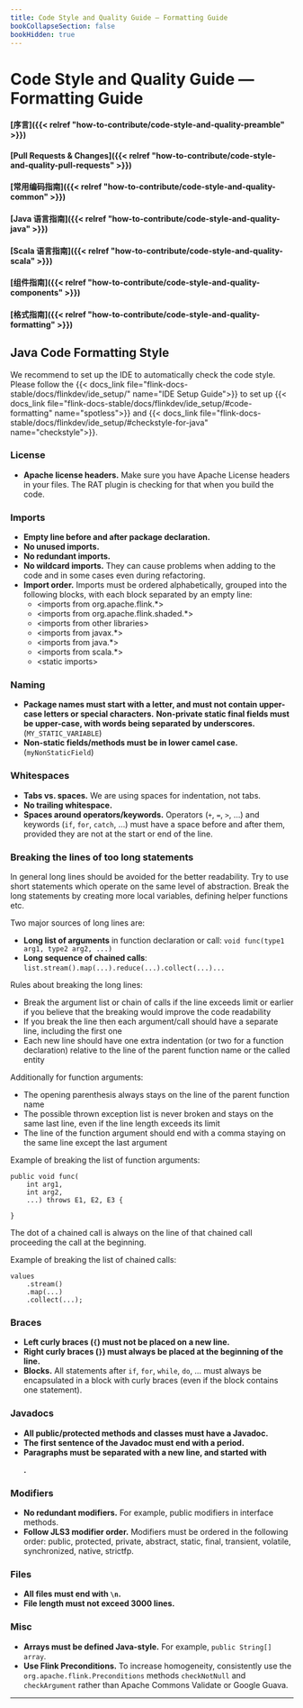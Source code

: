 ```yaml
---
title: Code Style and Quality Guide — Formatting Guide
bookCollapseSection: false
bookHidden: true
---
```


# Code Style and Quality Guide — Formatting Guide

#### [序言]({{< relref "how-to-contribute/code-style-and-quality-preamble" >}})
#### [Pull Requests & Changes]({{< relref "how-to-contribute/code-style-and-quality-pull-requests" >}})
#### [常用编码指南]({{< relref "how-to-contribute/code-style-and-quality-common" >}})
#### [Java 语言指南]({{< relref "how-to-contribute/code-style-and-quality-java" >}})
#### [Scala 语言指南]({{< relref "how-to-contribute/code-style-and-quality-scala" >}})
#### [组件指南]({{< relref "how-to-contribute/code-style-and-quality-components" >}})
#### [格式指南]({{< relref "how-to-contribute/code-style-and-quality-formatting" >}})

## Java Code Formatting Style

We recommend to set up the IDE to automatically check the code style. Please follow the {{< docs_link file="flink-docs-stable/docs/flinkdev/ide_setup/" name="IDE Setup Guide">}} to set up
{{< docs_link file="flink-docs-stable/docs/flinkdev/ide_setup/#code-formatting" name="spotless">}} and
{{< docs_link file="flink-docs-stable/docs/flinkdev/ide_setup/#checkstyle-for-java" name="checkstyle">}}.

### License

* **Apache license headers.** Make sure you have Apache License headers in your files. The RAT plugin is checking for that when you build the code.

### Imports

* **Empty line before and after package declaration.**
* **No unused imports.**
* **No redundant imports.**
* **No wildcard imports.** They can cause problems when adding to the code and in some cases even during refactoring.
* **Import order.** Imports must be ordered alphabetically, grouped into the following blocks, with each block separated by an empty line:
    * &lt;imports from org.apache.flink.*&gt;
    * &lt;imports from org.apache.flink.shaded.*&gt;
    * &lt;imports from other libraries&gt;
    * &lt;imports from javax.*&gt;
    * &lt;imports from java.*&gt;
    * &lt;imports from scala.*&gt;
    * &lt;static imports&gt;


### Naming

* **Package names must start with a letter, and must not contain upper-case letters or special characters.**
  **Non-private static final fields must be upper-case, with words being separated by underscores.**(`MY_STATIC_VARIABLE`)
* **Non-static fields/methods must be in lower camel case.** (`myNonStaticField`)


### Whitespaces

* **Tabs vs. spaces.** We are using spaces for indentation, not tabs.
* **No trailing whitespace.**
* **Spaces around operators/keywords.** Operators (`+`, `=`, `>`, …) and keywords (`if`, `for`, `catch`, …) must have a space before and after them, provided they are not at the start or end of the line.


### Breaking the lines of too long statements

In general long lines should be avoided for the better readability. Try to use short statements which operate on the same level of abstraction. Break the long statements by creating more local variables, defining helper functions etc.

Two major sources of long lines are:

* **Long list of arguments** in function declaration or call: `void func(type1 arg1, type2 arg2, ...)`
* **Long sequence of chained calls**: `list.stream().map(...).reduce(...).collect(...)...`

Rules about breaking the long lines:

* Break the argument list or chain of calls if the line exceeds limit or earlier if you believe that the breaking would improve the code readability
* If you break the line then each argument/call should have a separate line, including the first one
* Each new line should have one extra indentation (or two for a function declaration) relative to the line of the parent function name or the called entity

Additionally for function arguments:

* The opening parenthesis always stays on the line of the parent function name
* The possible thrown exception list is never broken and stays on the same last line, even if the line length exceeds its limit
* The line of the function argument should end with a comma staying on the same line except the last argument

Example of breaking the list of function arguments:

```
public void func(
    int arg1,
    int arg2,
    ...) throws E1, E2, E3 {

}
```

The dot of a chained call is always on the line of that chained call proceeding the call at the beginning.

Example of breaking the list of chained calls:

```
values
    .stream()
    .map(...)
    .collect(...);
```


### Braces

* **Left curly braces (<code>{</code>) must not be placed on a new line.**
* <strong>Right curly braces (<code>}</code>) must always be placed at the beginning of the line.</strong>
* <strong>Blocks.</strong> All statements after <code>if</code>, <code>for</code>, <code>while</code>, <code>do</code>, … must always be encapsulated in a block with curly braces (even if the block contains one statement).


### Javadocs

* **All public/protected methods and classes must have a Javadoc.**
* **The first sentence of the Javadoc must end with a period.**
* **Paragraphs must be separated with a new line, and started with <p>.**


### Modifiers

* **No redundant modifiers.** For example, public modifiers in interface methods.
* **Follow JLS3 modifier order.** Modifiers must be ordered in the following order: public, protected, private, abstract, static, final, transient, volatile, synchronized, native, strictfp.


### Files

* **All files must end with <code>\n</code>.**
* <strong>File length must not exceed 3000 lines.</strong>


### Misc

* **Arrays must be defined Java-style.** For example, `public String[] array`.
* **Use Flink Preconditions.** To increase homogeneity, consistently use the `org.apache.flink.Preconditions` methods `checkNotNull` and `checkArgument` rather than Apache Commons Validate or Google Guava.



<hr>

[^1]: We are keeping such frameworks out of Flink, to make debugging easier and avoid dependency clashes.

